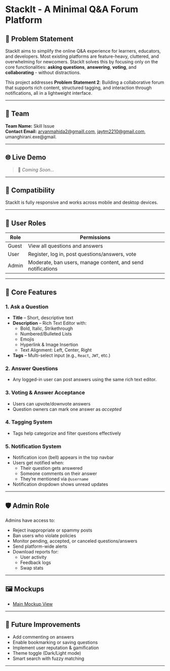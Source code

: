 # StackIt - A Minimal Q&A Forum Platform

## 🧠 Problem Statement

StackIt aims to simplify the online Q&A experience for learners, educators, and developers. Most existing platforms are feature-heavy, cluttered, and overwhelming for newcomers. StackIt solves this by focusing only on the core functionalities: **asking questions**, **answering**, **voting**, and **collaborating** - without distractions.

This project addresses **Problem Statement 2**: Building a collaborative forum that supports rich content, structured tagging, and interaction through notifications, all in a lightweight interface.

---

## 👥 Team

**Team Name:** Skill Issue  
**Contact Email:** aryanmahida2@gmaill.com, jaytm2210@gmail.com, umanghirani.exe@gmail.

---

## 🌐 Live Demo

> 🚧 *Coming Soon...*

---

## 📱 Compatibility

StackIt is fully responsive and works across mobile and desktop devices.

---

## 👤 User Roles

| Role   | Permissions                                                 |
|--------|-------------------------------------------------------------|
| Guest  | View all questions and answers                              |
| User   | Register, log in, post questions/answers, vote              |
| Admin  | Moderate, ban users, manage content, and send notifications |

---

## 🚀 Core Features

### 1. Ask a Question

- **Title** – Short, descriptive text
- **Description** – Rich Text Editor with:
  - Bold, Italic, Strikethrough  
  - Numbered/Bulleted Lists  
  - Emojis  
  - Hyperlink & Image Insertion  
  - Text Alignment: Left, Center, Right
- **Tags** – Multi-select input (e.g., `React`, `JWT`, etc.)

### 2. Answer Questions

- Any logged-in user can post answers using the same rich text editor.

### 3. Voting & Answer Acceptance

- Users can upvote/downvote answers
- Question owners can mark one answer as *accepted*

### 4. Tagging System

- Tags help categorize and filter questions effectively

### 5. Notification System

- Notification icon (bell) appears in the top navbar
- Users get notified when:
  - Their question gets answered
  - Someone comments on their answer
  - They’re mentioned via `@username`
- Notification dropdown shows unread updates

---

## 🛡️ Admin Role

Admins have access to:

- Reject inappropriate or spammy posts
- Ban users who violate policies
- Monitor pending, accepted, or canceled questions/answers
- Send platform-wide alerts
- Download reports for:
  - User activity
  - Feedback logs
  - Swap stats

---

## 🖼️ Mockups

- [Main Mockup View](https://link.excalidraw.com/l/65VNwvy7c4X/8bM86GXnnUN)

---

## 📌 Future Improvements

- Add commenting on answers  
- Enable bookmarking or saving questions  
- Implement user reputation & gamification  
- Theme toggle (Dark/Light mode)  
- Smart search with fuzzy matching

---
